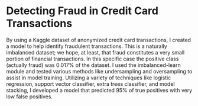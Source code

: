 # Detecting Fraud in Credit Card Transactions


By using a Kaggle dataset of anonymized credit card transactions, I created a model to help identify fraudulent transactions. This is a naturally imbalanced dataset; we hope, at least, that fraud constitutes a very small portion of financial transactions. In this specific case the positive class (actually fraud) was 0.017% of the dataset. I used the imbalanced-learn module and tested various methods like undersampling and oversampling to assist in model training. Utilizing a variety of techniques like logistic regression, support vector classifier, extra trees classifier, and model stacking, I developed a model that predicted 95% of true positives with very low false positives.

